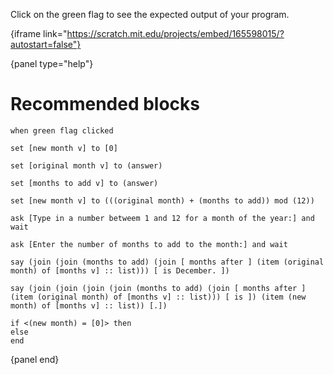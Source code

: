 Click on the green flag to see the expected output of your program.

{iframe link="https://scratch.mit.edu/projects/embed/165598015/?autostart=false"}

{panel type="help"}

# Recommended blocks

```scratch
when green flag clicked
```

```scratch
set [new month v] to [0]

set [original month v] to (answer)

set [months to add v] to (answer)

set [new month v] to (((original month) + (months to add)) mod (12))
```

```scratch
ask [Type in a number betweem 1 and 12 for a month of the year:] and wait

ask [Enter the number of months to add to the month:] and wait
```

```scratch
say (join (join (months to add) (join [ months after ] (item (original month) of [months v] :: list))) [ is December. ])

say (join (join (join (join (months to add) (join [ months after ] (item (original month) of [months v] :: list))) [ is ]) (item (new month) of [months v] :: list)) [.])
```

```scratch
if <(new month) = [0]> then
else
end
```

{panel end}
